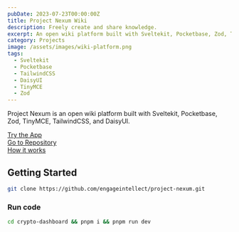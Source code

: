```yaml
---
pubDate: 2023-07-23T00:00:00Z
title: Project Nexum Wiki
description: Freely create and share knowledge.
excerpt: An open wiki platform built with Sveltekit, Pocketbase, Zod, TinyMCE, TailwindCSS, and DaisyUI.
category: Projects
image: /assets/images/wiki-platform.png
tags:
  - Sveltekit
  - Pocketbase
  - TailwindCSS
  - DaisyUI
  - TinyMCE
  - Zod
---
```


Project Nexum is an open wiki platform built with Sveltekit, Pocketbase, Zod, TinyMCE, TailwindCSS, and DaisyUI.

[Try the App](https://project-nexum.vercel.app)
<br/>
[Go to Repository](https://github.com/engageintellect/project-nexum)
<br/>
[How it works](https://project-nexum.vercel.app/about)

## Getting Started

```bash
git clone https://github.com/engageintellect/project-nexum.git
```

### Run code

```bash
cd crypto-dashboard && pnpm i && pnpm run dev
```
